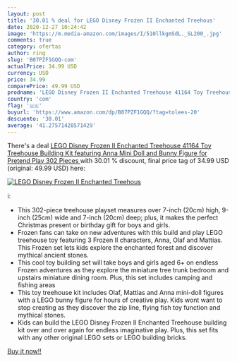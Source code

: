 ```yaml
---
layout: post
title: '30.01 % deal for LEGO Disney Frozen II Enchanted Treehous'
date: 2020-12-27 10:24:42
image: 'https://m.media-amazon.com/images/I/510llkgmSdL._SL200_.jpg'
comments: true
category: ofertas
author: ring
slug: 'B07PZF1GQQ-com'
actualPrice: 34.99 USD
currency: USD
price: 34.99
comparePrice: 49.99 USD
prodname: 'LEGO Disney Frozen II Enchanted Treehouse 41164 Toy Treehouse Building Kit featuring Anna Mini Doll and Bunny Figure for Pretend Play  302 Pieces '
country: 'com'
flag: '🇺🇸'
buyurl: 'https://www.amazon.com/dp/B07PZF1GQQ/?tag=tolees-20'
descuento: '30.01'
average: '41.27571428571429'
---
```


There's a deal [LEGO Disney Frozen II Enchanted Treehouse 41164 Toy Treehouse Building Kit featuring Anna Mini Doll and Bunny Figure for Pretend Play  302 Pieces ](https://www.amazon.com/dp/B07PZF1GQQ/?tag=tolees-20)  with  30.01 % discount, final price tag of  34.99 USD (original: 49.99 USD) here:

[![LEGO Disney Frozen II Enchanted Treehous](https://m.media-amazon.com/images/I/510llkgmSdL._SL200_.jpg)](https://www.amazon.com/dp/B07PZF1GQQ/?tag=tolees-20)

ℹ️:

- This 302-piece treehouse playset measures over 7-inch (20cm) high, 9-inch (25cm) wide and 7-inch (20cm) deep; plus, it makes the perfect Christmas present or birthday gift for boys and girls.
- Frozen fans can take on new adventures with this build and play LEGO treehouse toy featuring 3 Frozen II characters, Anna, Olaf and Mattias. This Frozen set lets kids explore the enchanted forest and discover mythical ancient stones.
- This cool toy building set will take boys and girls aged 6+ on endless Frozen adventures as they explore the miniature tree trunk bedroom and upstairs miniature dining room. Plus, this set includes camping and fishing areas
- This toy treehouse kit includes Olaf, Mattias and Anna mini-doll figures with a LEGO bunny figure for hours of creative play. Kids wont want to stop creating as they discover the zip line, flying fish toy function and mythical stones.
- Kids can build the LEGO Disney Frozen II Enchanted Treehouse building kit over and over again for endless imaginative play. Plus, this set fits with any other original LEGO sets or LEGO building bricks.

[Buy it now!!](https://www.amazon.com/dp/B07PZF1GQQ/?tag=tolees-20)
